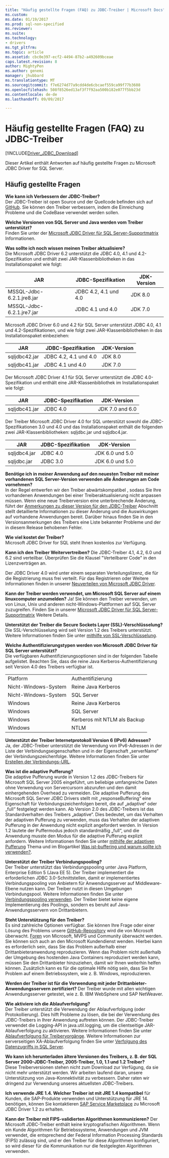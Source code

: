 ```yaml
---
title: "Häufig gestellte Fragen (FAQ) zu JDBC-Treiber | Microsoft Docs"
ms.custom: 
ms.date: 01/19/2017
ms.prod: sql-non-specified
ms.reviewer: 
ms.suite: 
ms.technology:
- drivers
ms.tgt_pltfrm: 
ms.topic: article
ms.assetid: cbc0e397-ecf2-4494-87b2-a492609bceae
caps.latest.revision: 8
author: MightyPen
ms.author: genemi
manager: jhubbard
ms.translationtype: MT
ms.sourcegitcommit: f7e6274d77a9cdd4de6cbcaef559ca99f77b3608
ms.openlocfilehash: 508f8526ed13af3f7f92aa500b182e077f5bb23d
ms.contentlocale: de-de
ms.lasthandoff: 09/09/2017

---
```

# <a name="frequently-asked-questions-faq-for-jdbc-driver"></a>Häufig gestellte Fragen (FAQ) zu JDBC-Treiber
[!INCLUDE[Driver_JDBC_Download](../../includes/driver_jdbc_download.md)]

  Dieser Artikel enthält Antworten auf häufig gestellte Fragen zu Microsoft JDBC Driver for SQL Server.  
  
## <a name="frequently-asked-questions"></a>Häufig gestellte Fragen  
**Wie kann ich Verbessern der JDBC-Treiber?**  
Der JDBC-Treiber ist open Source und der Quellcode befinden sich auf [GitHub](https://github.com/microsoft/mssql-jdbc). Sie können den Treiber verbessern, indem die Einreichung Probleme und die CodeBase verwendet werden sollen.

**Welche Versionen von SQL Server und Java werden vom Treiber unterstützt?**  
 Finden Sie unter der [Microsoft JDBC Driver für SQL Server-Supportmatrix](../../connect/jdbc/microsoft-jdbc-driver-for-sql-server-support-matrix.md) Informationen.  
  
 **Was sollte ich noch wissen meinen Treiber aktualisiere?**  
 Die Microsoft JDBC Driver 6.2 unterstützt die JDBC 4.0, 4.1 und 4.2-Spezifikation und enthält zwei JAR-Klassenbibliotheken in das Installationspaket wie folgt:  
  
|JAR|JDBC-Spezifikation|JDK-Version|  
|-|-|-|  
|MSSQL-Jdbc-6.2.1.jre8.jar|JDBC 4.2, 4.1 und 4.0|JDK 8.0|  
|MSSQL-Jdbc-6.2.1.jre7.jar|JDBC 4.1 und 4.0|JDK 7.0|  
 
 Microsoft JDBC Driver 6.0 und 4.2 für SQL Server unterstützt JDBC 4.0, 4.1 und 4.2-Spezifikationen, und wie folgt zwei JAR-Klassenbibliotheken in das Installationspaket einbeziehen:  
  
|JAR|JDBC-Spezifikation|JDK-Version|   
|-|-|-|  
|sqljdbc42.jar|JDBC 4.2, 4.1 und 4.0|JDK 8.0|  
|sqljdbc41.jar|JDBC 4.1 und 4.0|JDK 7.0|  
  
 Der Microsoft JDBC Driver 4.1 für SQL Server unterstützt die JDBC 4.0-Spezifikation und enthält eine JAR-Klassenbibliothek im Installationspaket wie folgt:  
  
|JAR|JDBC-Spezifikation|JDK-Version|    
|-|-|-|  
|sqljdbc41.jar|JDBC 4.0|JDK 7.0 and 6.0|
  
 Der Treiber Microsoft JDBC Driver 4.0 for SQL unterstützt sowohl die JDBC-Spezifikationen 3.0 und 4.0 und das Installationspaket enthält die folgenden zwei JAR-Klassenbibliotheken: sqljdbc.jar und sqljdbc4.jar.  
  
|JAR|JDBC-Spezifikation|JDK-Version|   
|-|-|-|  
|sqljdbc4.jar|JDBC 4.0|JDK 6.0 und 5.0|  
|sqljdbc.jar|JDBC 3.0|JDK 6.0 und 5.0|  
  
 **Benötige ich in meiner Anwendung auf den neuesten Treiber mit meiner vorhandenen SQL Server-Version verwenden alle Änderungen am Code vornehmen?**  
 In der Regel entwerfen wir den Treiber abwärtskompatibel , sodass Sie Ihre vorhandenen Anwendungen bei einer Treiberaktualisierung nicht anpassen müssen. Wenn eine neue Treiberversion eine unterbrechende Änderung, führt der [Anmerkungen zu dieser Version für den JDBC-Treiber](../../connect/jdbc/release-notes-for-the-jdbc-driver.md) Abschnitt stellt detaillierte Informationen zu dieser Änderung und die Auswirkungen auf vorhandene Anwendungen bereit. Darüber hinaus finden Sie in den Versionsanmerkungen des Treibers eine Liste bekannter Probleme und der in diesem Release behobenen Fehler.  
  
 **Wie viel kostet der Treiber?**  
 Microsoft JDBC Driver for SQL steht Ihnen kostenlos zur Verfügung.  
  
 **Kann ich den Treiber Weitervertreiben?** Die JDBC-Treiber 4.1, 4.2, 6.0 und 6.2 sind verteilbar. Überprüfen Sie die Klausel "Verteilbarer Code" in den Lizenzverträgen an.
 
 Der JDBC Driver 4.0 wird unter einem separaten Verteilungslizenz, die für die Registrierung muss frei verteilt. Für das Registrieren oder Weitere Informationen finden in unserer [Neuverteilen von Microsoft JDBC Driver](../../connect/jdbc/redistributing-the-microsoft-jdbc-driver.md). 
 
   
 **Kann der Treiber werden verwendet, um Microsoft SQL Server auf einem linuxcomputer anzumelden?** Ja! Sie können den Treiber verwenden, um von Linux, Unix und anderen nicht-Windows-Plattformen auf SQL Server zuzugreifen. Finden Sie in unserer [Microsoft JDBC Driver für SQL Server-Supportmatrix](../../connect/jdbc/microsoft-jdbc-driver-for-sql-server-support-matrix.md) Weitere Details.  
  
 **Unterstützt der Treiber die Secure Sockets Layer (SSL)-Verschlüsselung?** Die SSL-Verschlüsselung wird seit Version 1.2 des Treibers unterstützt. Weitere Informationen finden Sie unter [mithilfe von SSL-Verschlüsselung](../../connect/jdbc/using-ssl-encryption.md).  
  
 **Welche Authentifizierungstypen werden von Microsoft JDBC Driver für SQL Server unterstützt?**  
 Die verfügbaren Authentifizierungsoptionen sind in der folgenden Tabelle aufgelistet. Beachten Sie, dass die reine Java Kerberos-Authentifizierung seit Version 4.0 des Treibers verfügbar ist.  
  
|||  
|-|-|  
|Platform|Authentifizierung|  
|Nicht-Windows-System|Reine Java Kerberos|  
|Nicht-Windows-System|SQL Server|  
|Windows|Reine Java Kerberos|  
|Windows|SQL Server|  
|Windows|Kerberos mit NTLM als Backup|  
|Windows|NTLM|  
  
**Unterstützt der Treiber Internetprotokoll Version 6 (IPv6) Adressen?**  
 Ja, der JDBC-Treiber unterstützt die Verwendung von IPv6-Adressen in der Liste der Verbindungseigenschaften und in der Eigenschaft „serverName“ der Verbindungszeichenfolge. Weitere Informationen finden Sie unter [Erstellen der Verbindungs-URL](../../connect/jdbc/building-the-connection-url.md).  
  
**Was ist die adaptive Pufferung?**  
 Die adaptive Pufferung wurde in Version 1.2 des JDBC-Treibers für Microsoft SQL Server 2005 eingeführt, um beliebige umfangreiche Daten ohne Verwendung von Servercursorn abzurufen und den damit einhergehenden Overhead zu vermeiden. Die adaptive Pufferung des Microsoft SQL Server JDBC Drivers stellt mit „responseBuffering“ eine Eigenschaft für Verbindungszeichenfolgen bereit, die auf „adaptive“ oder „full“ festgelegt werden kann. Ab Version 2.0 des JDBC-Treibers ist das Standardverhalten des Treibers „adaptive“. Dies bedeutet, um das Verhalten der adaptiven Pufferung zu verwenden, muss das Verhalten der adaptiven Pufferung in der Anwendung nicht explizit angefordert werden. In Version 1.2 lautete der Puffermodus jedoch standardmäßig „full“, und die Anwendung musste den Modus für die adaptive Pufferung explizit anfordern. Weitere Informationen finden Sie unter [mithilfe der adaptiven Pufferung](../../connect/jdbc/using-adaptive-buffering.md) Thema und im Blogartikel [Was ist-buffering und warum sollte ich verwenden?](http://go.microsoft.com/fwlink/?LinkId=111575).  
  
**Unterstützt der Treiber Verbindungspooling?**  
 Der Treiber unterstützt das Verbindungspooling unter Java Platform, Enterprise Edition 5 (Java EE 5). Der Treiber implementiert die erforderlichen JDBC 3.0-Schnittstellen, damit er implementiertes Verbindungspooling von Anbietern für Anwendungsserver auf Middleware-Ebene nutzen kann. Der Treiber nutzt in diesen Umgebungen Verbindungspool. Weitere Informationen finden Sie unter [Verbindungspooling verwenden](../../connect/jdbc/using-connection-pooling.md). Der Treiber bietet keine eigene Implementierung des Poolings, sondern es beruht auf Java-Anwendungsservern von Drittanbietern.  
  
**Steht Unterstützung für den Treiber?**  
 Es sind zahlreiche Optionen verfügbar. Sie können Ihre Frage oder einer Lösung des Problems unsere [GitHub-Repository](https://github.com/microsoft/mssql-jdbc) wird die von Microsoft überwacht. [Foren](http://go.microsoft.com/fwlink/?LinkID=246673) von Microsoft, MVPS und Community überwacht werden. Sie können sich auch an den Microsoft Kundendienst wenden. Hierbei kann es erforderlich sein, dass Sie das Problem außerhalb einer Drittanbieteranwendung reproduzieren. Wenn das Problem nicht außerhalb der Umgebung des hostenden Java Containers reproduziert werden kann, müssen Sie den Drittanbieter hinzuziehen, damit wir Ihnen weiterhin helfen können. Zusätzlich kann es für die optimale Hilfe nötig sein, dass Sie Ihr Problem auf einem Betriebssystem, wie z. B. Windows, reproduzieren.  
  
**Werden der Treiber ist für die Verwendung mit jeder Drittanbieter-Anwendungsservern zertifiziert?**
Der Treiber wurde mit allen wichtigen Anwendungsserver getestet, wie z. B. IBM WebSphere und SAP NetWeaver.  
  
**Wie aktiviere ich die Ablaufverfolgung?**  
 Der Treiber unterstützt die Verwendung der Ablaufverfolgung (oder Protokollierung). Dies hilft Probleme zu lösen, die bei der Verwendung des JDBC-Treibers in Ihrer Anwendung auftreten können. Der JDBC-Treiber verwendet die Logging-API in java.util.logging, um die clientseitige JAR-Ablaufverfolgung zu aktivieren. Weitere Informationen finden Sie unter [Ablaufverfolgung für Treibervorgänge](../../connect/jdbc/tracing-driver-operation.md). Weitere Informationen zur serverseitigen XA-Ablaufverfolgung finden Sie unter [Verfolgung des Datenzugriffs in SQL Server](http://go.microsoft.com/fwlink/?LinkId=248705).  
  
**Wo kann ich herunterladen ältere Versionen des Treibers, z. B. der SQL Server 2000-JDBC-Treiber, 2005-Treiber, 1.0, 1.1 und 1.2 Treiber?**  
 Diese Treiberversionen stehen nicht zum Download zur Verfügung, da sie nicht mehr unterstützt werden. Wir arbeiten laufend daran, unsere Unterstützung von Java-Konnektivität zu verbessern. Daher raten wir dringend zur Verwendung unseres aktuellsten JDBC-Treibers.  
  
 **Ich verwende JRE 1.4. Welcher Treiber ist mit JRE 1.4 kompatibel** für Kunden, die SAP-Produkte verwenden und Unterstützung für JRE 14. benötigen, können Sie kontaktieren [SAP Service Marketplace](http://service.sap.com/) zu Microsoft JDBC Driver 1.2 zu erhalten.  
  
**Kann der Treiber mit FIPS-validierten Algorithmen kommunizieren?** Der Microsoft JDBC-Treiber enthält keine kryptografischen Algorithmen. Wenn ein Kunde Algorithmen für Betriebssysteme, Anwendungen und JVM verwendet, die entsprechend der Federal Information Processing Standards (FIPS) zulässig sind, und er den Treiber für diese Algorithmen konfiguriert, so wird dieser für die Kommunikation nur die festgelegten Algorithmen verwenden.  
  
  

